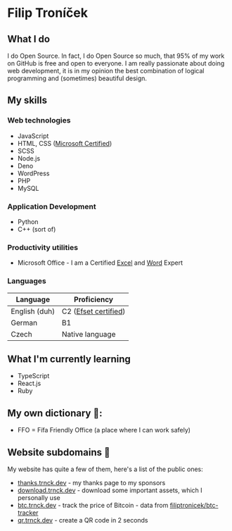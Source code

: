 # Filip Troníček

## What I do
I do Open Source. In fact, I do Open Source so much, that 95% of my work on GitHub is free and open to everyone. I am really passionate about doing web development, it is in my opinion the best combination of logical programming and (sometimes) beautiful design.

## My skills
### Web technologies
* JavaScript
* HTML, CSS ([Microsoft Certified](https://www.youracclaim.com/badges/6d5a4a58-c895-4d7e-a725-db1441e9d979/public_url))
* SCSS
* Node.js
* Deno
* WordPress
* PHP
* MySQL
### Application Development
* Python
* C++ (sort of)
### Productivity utilities
* Microsoft Office - I am a Certified [Excel](https://www.youracclaim.com/badges/36154164-82b5-4fbf-b65c-c152af720245/public_url) and [Word](https://www.youracclaim.com/badges/6f4eee1d-3379-4a8b-b846-35762708d4b8/public_url) Expert

### Languages
|Language| Proficiency  
|---|---|
| English (duh)|C2 ([Efset certified](https://www.efset.org/cert/5P5Pp1))|
| German|B1|
| Czech | Native language

## What I'm currently learning
* TypeScript
* React.js
* Ruby

## My own dictionary 📕:
* FFO = Fífa Friendly Office (a place where I can work safely)

## Website subdomains 🔌
My website has quite a few of them, here's a list of the public ones:
* [thanks.trnck.dev](https://thanks.trnck.dev) - my thanks page to my sponsors
* [download.trnck.dev](http://download.trnck.dev) - download some important assets, which I personally use
* [btc.trnck.dev](https://thanks.trnck.dev) - track the price of Bitcoin - data from [filiptronicek/btc-tracker](https://github.com/filiptronicek/btc-tracker)
* [qr.trnck.dev](https://qr.trnck.dev) - create a QR code in 2 seconds